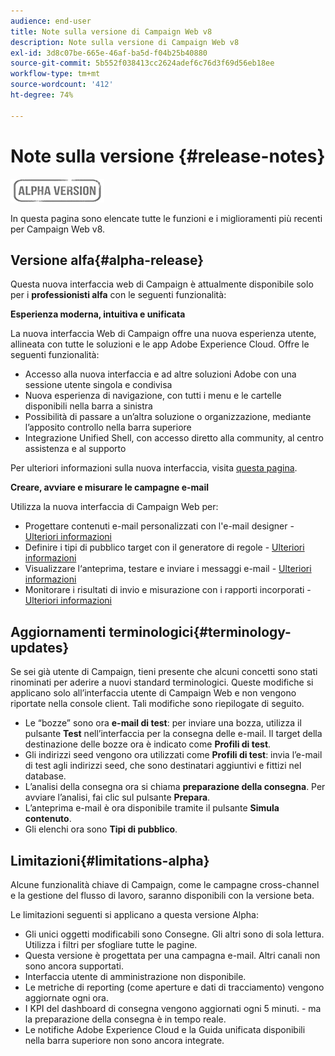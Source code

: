 ```yaml
---
audience: end-user
title: Note sulla versione di Campaign Web v8
description: Note sulla versione di Campaign Web v8
exl-id: 3d8c07be-665e-46af-ba5d-f04b25b40880
source-git-commit: 5b552f038413cc2624adef6c76d3f69d56eb18ee
workflow-type: tm+mt
source-wordcount: '412'
ht-degree: 74%

---
```


# Note sulla versione {#release-notes}

![](../assets/do-not-localize/badge.png)

In questa pagina sono elencate tutte le funzioni e i miglioramenti più recenti per Campaign Web v8.

## Versione alfa{#alpha-release}

Questa nuova interfaccia web di Campaign è attualmente disponibile solo per i **professionisti alfa** con le seguenti funzionalità:

**Esperienza moderna, intuitiva e unificata**

La nuova interfaccia Web di Campaign offre una nuova esperienza utente, allineata con tutte le soluzioni e le app Adobe Experience Cloud. Offre le seguenti funzionalità:

* Accesso alla nuova interfaccia e ad altre soluzioni Adobe con una sessione utente singola e condivisa
* Nuova esperienza di navigazione, con tutti i menu e le cartelle disponibili nella barra a sinistra
* Possibilità di passare a un’altra soluzione o organizzazione, mediante l’apposito controllo nella barra superiore
* Integrazione Unified Shell, con accesso diretto alla community, al centro assistenza e al supporto
<!--
No search and pulse notifications in Alpha
-->

Per ulteriori informazioni sulla nuova interfaccia, visita [questa pagina](../get-started/user-interface.md).

**Creare, avviare e misurare le campagne e-mail**

Utilizza la nuova interfaccia di Campaign Web per:

* Progettare contenuti e-mail personalizzati con l&#39;e-mail designer - [Ulteriori informazioni](../content/edit-content.md)
* Definire i tipi di pubblico target con il generatore di regole - [Ulteriori informazioni](../audience/about-audiences.md)
* Visualizzare l‘anteprima, testare e inviare i messaggi e-mail - [Ulteriori informazioni](../monitor/prepare-send.md)
* Monitorare i risultati di invio e misurazione con i rapporti incorporati - [Ulteriori informazioni](../reporting/reports.md)

<!--
add info somewhere to remind users that
* they still have access to their console (+ link to v8 console doc)
* they keep their existing data (example: will be able to use their existing delivery templates to create deliveries)
-->


## Aggiornamenti terminologici{#terminology-updates}

Se sei già utente di Campaign, tieni presente che alcuni concetti sono stati rinominati per aderire a nuovi standard terminologici. Queste modifiche si applicano solo all’interfaccia utente di Campaign Web e non vengono riportate nella console client. Tali modifiche sono riepilogate di seguito.

* Le “bozze” sono ora **e-mail di test**: per inviare una bozza, utilizza il pulsante **Test** nell’interfaccia per la consegna delle e-mail. Il target della destinazione delle bozze ora è indicato come **Profili di test**.
* Gli indirizzi seed vengono ora utilizzati come **Profili di test**: invia l’e-mail di test agli indirizzi seed, che sono destinatari aggiuntivi e fittizi nel database.
* L’analisi della consegna ora si chiama **preparazione della consegna**. Per avviare l’analisi, fai clic sul pulsante **Prepara**.
* L’anteprima e-mail è ora disponibile tramite il pulsante **Simula contenuto**.
* Gli elenchi ora sono **Tipi di pubblico**.

## Limitazioni{#limitations-alpha}

Alcune funzionalità chiave di Campaign, come le campagne cross-channel e la gestione del flusso di lavoro, saranno disponibili con la versione beta.

Le limitazioni seguenti si applicano a questa versione Alpha:

* Gli unici oggetti modificabili sono Consegne. Gli altri sono di sola lettura. Utilizza i filtri per sfogliare tutte le pagine.
* Questa versione è progettata per una campagna e-mail. Altri canali non sono ancora supportati.
* Interfaccia utente di amministrazione non disponibile.
* Le metriche di reporting (come aperture e dati di tracciamento) vengono aggiornate ogni ora.
* I KPI del dashboard di consegna vengono aggiornati ogni 5 minuti. - ma la preparazione della consegna è in tempo reale.
* Le notifiche Adobe Experience Cloud e la Guida unificata disponibili nella barra superiore non sono ancora integrate.

